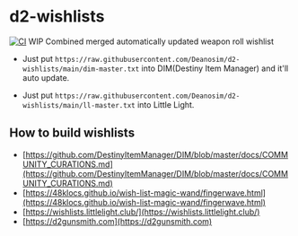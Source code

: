 # d2-wishlists

[![CI](https://github.com/Deanosim/d2-wishlists/actions/workflows/build.yml/badge.svg)](https://github.com/Deanosim/d2-wishlists/actions/workflows/build.yml)
WIP Combined merged automatically updated weapon roll wishlist

- Just put `https://raw.githubusercontent.com/Deanosim/d2-wishlists/main/dim-master.txt` into DIM(Destiny Item Manager) and it'll auto update.

- Just put `https://raw.githubusercontent.com/Deanosim/d2-wishlists/main/ll-master.txt` into Little Light.

## How to build wishlists

- [https://github.com/DestinyItemManager/DIM/blob/master/docs/COMMUNITY_CURATIONS.md](https://github.com/DestinyItemManager/DIM/blob/master/docs/COMMUNITY_CURATIONS.md)
- [https://48klocs.github.io/wish-list-magic-wand/fingerwave.html](https://48klocs.github.io/wish-list-magic-wand/fingerwave.html)
- [https://wishlists.littlelight.club/](https://wishlists.littlelight.club/)
- [https://d2gunsmith.com](https://d2gunsmith.com)
